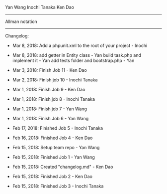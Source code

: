 Yan Wang
Inochi Tanaka
Ken Dao
**************
Allman notation
**************

Changelog:

- Mar 8, 2018: Add a phpunit.xml to the root of your project - Inochi 

- Mar 8, 2018: add getter in Entity class - Yan
               build task.php and implement it - Yan
               add tests folder and bootstrap.php - Yan
               
- Mar 3, 2018: Finish Job 11 - Ken Dao
- Mar 2, 2018: Finish job 10 - Inochi Tanaka
- Mar 1, 2018: Finish Job 9 - Ken Dao
- Mar 1, 2018: Finish job 8 - Inochi Tanaka
- Mar 1, 2018: Finish job 7 - Yan Wang
- Mar 1, 2018: Finish Job 6 - Yan Wang
- Feb 17, 2018: Finished Job 5 - Inochi Tanaka
- Feb 16, 2018: Finished Job 4 - Ken Dao
- Feb 15, 2018: Setup team repo - Yan Wang
- Feb 15, 2018: Finished Job 1 - Yan Wang
- Feb 15, 2018: Created "changelog.md" - Ken Dao
- Feb 15, 2018: Finished Job 2 - Ken Dao
- Feb 15, 2018: Finished Job 3 - Inochi Tanaka